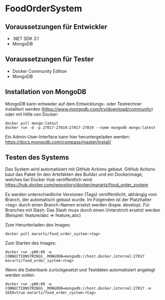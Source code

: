 # FoodOrderSystem

## Voraussetzungen für Entwickler
- .NET SDK 3.1
- MongoDB

## Voraussetzungen für Tester
- Docker Community Edition
- MongoDB

## Installation von MongoDB
MongoDB kann entweder auf dem Entwicklungs- oder Testrechner installiert werden (https://www.mongodb.com/try/download/community)
oder mit Hilfe von Docker:

    docker pull mongo:latest
    docker run -d -p 27017-27019:27017-27019 --name mongodb mongo:latest

Ein Admin-User-Interface kann hier heruntergeladen werden: https://docs.mongodb.com/compass/master/install/

## Testen des Systems
Das System wird automatisiert mit GitHub Actions gebaut. GitHub Actions baut das Paket (in den Artefakten des Builds)
und ein Dockerimage, welches bei Docker Hub veröffentlich wird: https://hub.docker.com/repository/docker/marartz/food_order_system

Es werden unterschiedliche Versionen (Tags) veröffentlicht, abhängig vom Branch, der automatisch gebaut wurde. Im Folgenden ist der Platzhalter &lt;tag> durch einen Branch-Namen ersetzt werden (bspw. develop). Für Branches mit Slash: Das Slash muss durch
einen Unterstrich ersetzt werden (Beispiel: feature/abc => feature_abc)

Zum Herunterladen des Images:
    
    docker pull marartz/food_order_system:<tag>

Zum Starten des Images:
    
    docker run -p80:80 -e CONNECTIONSTRINGS__MONGODB=mongodb://host.docker.internal:27017 marartz/food_order_system:<tag>
    
Wenn die Datenbank zurückgesetzt und Testdaten automatisiert angelegt werden sollen:
    
    docker run -p80:80 -e CONNECTIONSTRINGS__MONGODB=mongodb://host.docker.internal:27017 -e SEED=true marartz/food_order_system:<tag>
